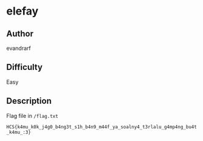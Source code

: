 # elefay

## Author

evandrarf

## Difficulty

Easy

## Description

Flag file in `/flag.txt`

`HCS{k4mu_k0k_j4g0_b4ng3t_s1h_b4n9_m44f_ya_soalny4_t3rlalu_g4mp4ng_bu4t_k4mu_:3}`
